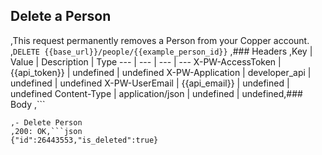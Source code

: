 ## Delete a Person
,This request permanently removes a Person from your Copper account.
,```DELETE {{base_url}}/people/{{example_person_id}}```
,### Headers
,Key | Value | Description | Type
--- | --- | --- | ---
X-PW-AccessToken | {{api_token}} | undefined | undefined
X-PW-Application | developer_api | undefined | undefined
X-PW-UserEmail | {{api_email}} | undefined | undefined
Content-Type | application/json | undefined | undefined,### Body
,```

```,### Example Responses
,- Delete Person
,200: OK,```json
{"id":26443553,"is_deleted":true}
```